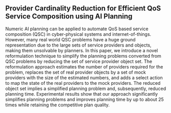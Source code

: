 ## Provider Cardinality Reduction for Efficient QoS Service Composition using AI Planning

Numeric AI planning can be applied to automate QoS based service composition (QSC) in cyber-physical systems and internet-of-things. However, many real world QSC problems have a huge ground representation due to the large sets of service providers and objects, making them unsolvable by planners. In this paper, we introduce a novel reformulation technique to simplify the planning problems converted from QSC problems by reducing the set of service provider object set. The reformulation approach estimates the number of providers required for the problem, replaces the set of real provider objects by a set of mock providers with the size of the estimated numbers, and adds a select action to map the state of the real providers to the mock providers. The reduced object set implies a simplified planning problem and, subsequently, reduced planning time. Experimental results show that our approach significantly simplifies planning problems and improves planning time by up to about 25 times while retaining the competitive plan quality.
